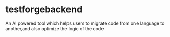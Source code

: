 # testforgebackend
An AI powered tool which helps users to migrate code from one language to another,and also optimize the logic of the code
